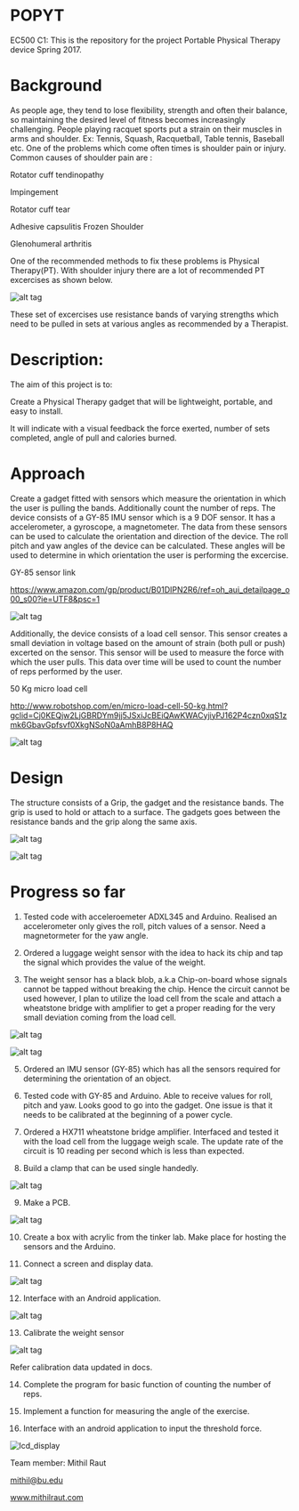 # POPYT
EC500 C1: This is the repository for the project Portable Physical Therapy device Spring 2017.

# Background

As people age, they tend to lose flexibility, strength and often their balance, so maintaining the desired level of fitness becomes increasingly challenging. People playing racquet sports put a strain on their muscles in arms and shoulder. Ex: Tennis, Squash, Racquetball, Table tennis, Baseball etc. One of the problems which come often times is shoulder pain or injury. Common causes of shoulder pain are :

Rotator cuff tendinopathy

Impingement

Rotator cuff tear

Adhesive capsulitis Frozen Shoulder

Glenohumeral arthritis

One of the recommended methods to fix these problems is Physical Therapy(PT). With shoulder injury there are a lot of recommended PT excercises as shown below.

![alt tag](https://cloud.githubusercontent.com/assets/13759991/24084935/9f9fbd08-0cc9-11e7-9ba7-92c0fa546036.jpg)

These set of excercises use resistance bands of varying strengths which need to be pulled in sets at various angles as recommended by a Therapist.

# Description:

The aim of this project is to:

Create a Physical Therapy gadget that will be lightweight, portable, and easy to install.

It will indicate with a visual feedback the force exerted, number of sets completed, angle of pull and calories burned.

# Approach

Create a gadget fitted with sensors which measure the orientation in which the user is pulling the bands. Additionally count the number of reps. The device consists of a GY-85 IMU sensor which is a 9 DOF sensor. It has a accelerometer, a gyroscope, a magnetometer. The data from these sensors can be used to calculate the orientation and direction of the device. The roll pitch and yaw angles of the device can be calculated. These angles will be used to determine in which orientation the user is performing the excercise.

GY-85 sensor link

https://www.amazon.com/gp/product/B01DIPN2R6/ref=oh_aui_detailpage_o00_s00?ie=UTF8&psc=1

![alt tag](https://images-na.ssl-images-amazon.com/images/I/617J%2BuUu7%2BL._SL1000_.jpg)

Additionally, the device consists of a load cell sensor. This sensor creates a small deviation in voltage based on the amount of strain (both pull or push) excerted on the sensor. This sensor will be used to measure the force with which the user pulls. This data over time will be used to count the number of reps performed by the user.

50 Kg micro load cell

http://www.robotshop.com/en/micro-load-cell-50-kg.html?gclid=Cj0KEQjw2LjGBRDYm9jj5JSxiJcBEiQAwKWACyjiyPJ162P4czn0xqS1zmk6GbavGpfsvf0XkgNSoN0aAmhB8P8HAQ

![alt tag](http://www.robotshop.com/media/catalog/product/cache/1/image/900x900/9df78eab33525d08d6e5fb8d27136e95/m/i/micro-load-cell-50-kg_1.jpg)

# Design

The structure consists of a Grip, the gadget and the resistance bands. The grip is used to hold or attach to a surface. The gadgets goes between the resistance bands and the grip along the same axis.

![alt tag](https://cloud.githubusercontent.com/assets/13759991/24085360/12a135d2-0cd1-11e7-822c-2a006b77c7a7.JPG)

![alt tag](https://cloud.githubusercontent.com/assets/13759991/24086033/d4ac6668-0cdd-11e7-929e-72c978b765ea.png)

# Progress so far

1.  Tested code with acceleroemeter ADXL345 and Arduino. Realised an accelerometer only gives the roll, pitch values of a sensor. Need a magnetormeter for the yaw angle.

2. Ordered a luggage weight sensor with the idea to hack its chip and tap the signal which provides the value of the weight.

3. The weight sensor has a black blob, a.k.a Chip-on-board whose signals cannot be tapped without breaking the chip. Hence the circuit cannot be used however, I plan to utilize the load cell from the scale and attach a wheatstone bridge with amplifier to get a proper reading for the very small deviation coming from the load cell.

![alt tag](https://cloud.githubusercontent.com/assets/13759991/24086088/1b39686e-0cdf-11e7-813e-c13ea7e8f84e.jpeg)

![alt tag](https://cloud.githubusercontent.com/assets/13759991/24086087/1b3772e8-0cdf-11e7-986c-c18c97e3a388.jpeg)

5. Ordered an IMU sensor (GY-85) which has all the sensors required for determining the orientation of an object.

6. Tested code with GY-85 and Arduino. Able to receive values for roll, pitch and yaw. Looks good to go into the gadget. One issue is that it needs to be calibrated at the beginning of a power cycle.

7. Ordered a HX711 wheatstone bridge amplifier. Interfaced and tested it with the load cell from the luggage weigh scale. The update rate of the circuit is 10 reading per second which is less than expected.

8. Build a clamp that can be used single handedly.

![alt tag](https://cloud.githubusercontent.com/assets/13759991/25096512/80c51c3c-236e-11e7-999b-ae876b7fa8f0.png)

9. Make a PCB.

![alt tag](https://cloud.githubusercontent.com/assets/13759991/25096186/32125362-236d-11e7-9753-1022bc27547a.png)

10. Create a box with acrylic from the tinker lab. Make place for hosting the sensors and the Arduino.

11. Connect a screen and display data.

![alt tag](https://cloud.githubusercontent.com/assets/13759991/25096306/b21f5974-236d-11e7-80ec-9a43040e935b.jpg)

12. Interface with an Android application.

![alt tag](https://cloud.githubusercontent.com/assets/13759991/25096307/b21ff3b6-236d-11e7-8487-f32d83885991.png)

13. Calibrate the weight sensor

![alt tag](https://cloud.githubusercontent.com/assets/13759991/25096308/b222be48-236d-11e7-8367-b15ca236ffcf.jpg)

Refer calibration data updated in docs.

14.  Complete the program for basic function of counting the number of reps.

15.  Implement a function for measuring the angle of the exercise.

16. Interface with an android application to input the threshold force.

![lcd_display](https://cloud.githubusercontent.com/assets/13759991/25774478/4a297800-325d-11e7-8e17-b19a903841f7.jpg)




Team member: Mithil Raut

mithil@bu.edu

www.mithilraut.com
